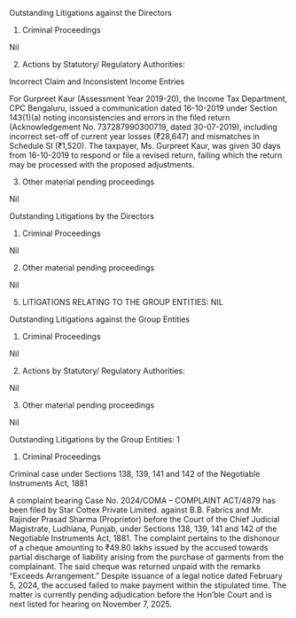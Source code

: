 Outstanding Litigations against the Directors

1. Criminal Proceedings

Nil

2. Actions by Statutory/ Regulatory Authorities:

Incorrect Claim and Inconsistent Income Entries

For Gurpreet Kaur (Assessment Year 2019-20), the Income Tax Department, CPC Bengaluru, issued a communication dated 16-10-2019 under Section 143(1)(a) noting inconsistencies and errors in the filed return (Acknowledgement No. 737287990300719, dated 30-07-2019), including incorrect set-off of current year losses (₹28,647) and mismatches in Schedule SI (₹1,520). The taxpayer, Ms. Gurpreet Kaur, was given 30 days from 16-10-2019 to respond or file a revised return, failing which the return may be processed with the proposed adjustments.

3. Other material pending proceedings

Nil

Outstanding Litigations by the Directors

1. Criminal Proceedings

Nil

2. Other material pending proceedings

Nil

5. LITIGATIONS RELATING TO THE GROUP ENTITIES: NIL

Outstanding Litigations against the Group Entities

1. Criminal Proceedings

Nil

2. Actions by Statutory/ Regulatory Authorities:

Nil

3. Other material pending proceedings

Nil

Outstanding Litigations by the Group Entities: 1

1. Criminal Proceedings

Criminal case under Sections 138, 139, 141 and 142 of the Negotiable Instruments Act, 1881

A complaint bearing Case No. 2024/COMA – COMPLAINT ACT/4879 has been filed by Star Cottex Private Limited. against B.B. Fabrics and Mr. Rajinder Prasad Sharma (Proprietor) before the Court of the Chief Judicial Magistrate, Ludhiana, Punjab, under Sections 138, 139, 141 and 142 of the Negotiable Instruments Act, 1881. The complaint pertains to the dishonour of a cheque amounting to ₹49.80 lakhs issued by the accused towards partial discharge of liability arising from the purchase of garments from the complainant. The said cheque was returned unpaid with the remarks “Exceeds Arrangement.” Despite issuance of a legal notice dated February 5, 2024, the accused failed to make payment within the stipulated time. The matter is currently pending adjudication before the Hon’ble Court and is next listed for hearing on November 7, 2025.